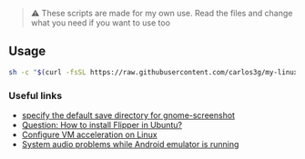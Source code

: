 > :warning: These scripts are made for my own use. Read the files and change what you need if you want to use too

## Usage

```sh
sh -c "$(curl -fsSL https://raw.githubusercontent.com/carlos3g/my-linux-workspace/master/workspace-fedora.sh)"
```

### Useful links

- [specify the default save directory for gnome-screenshot](https://askubuntu.com/a/961149)
- [Question: How to install Flipper in Ubuntu?](https://github.com/facebook/flipper/issues/1058)
- [Configure VM acceleration on Linux](https://developer.android.com/studio/run/emulator-acceleration#vm-linux)
- [System audio problems while Android emulator is running](https://askubuntu.com/questions/1045052/system-audio-problems-while-android-emulator-is-running)
